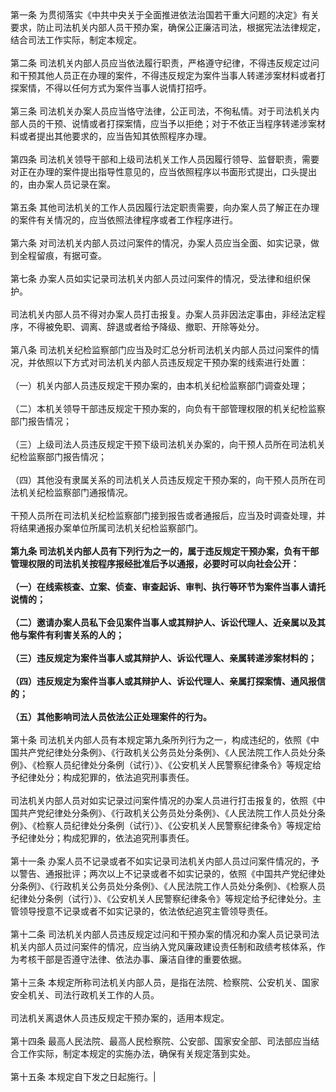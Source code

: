 <br><br>第一条 为贯彻落实《中共中央关于全面推进依法治国若干重大问题的决定》有关要求，防止司法机关内部人员干预办案，确保公正廉洁司法，根据宪法法律规定，结合司法工作实际，制定本规定。<br><br>第二条 司法机关内部人员应当依法履行职责，严格遵守纪律，不得违反规定过问和干预其他人员正在办理的案件，不得违反规定为案件当事人转递涉案材料或者打探案情，不得以任何方式为案件当事人说情打招呼。<br><br>第三条 司法机关办案人员应当恪守法律，公正司法，不徇私情。对于司法机关内部人员的干预、说情或者打探案情，应当予以拒绝；对于不依正当程序转递涉案材料或者提出其他要求的，应当告知其依照程序办理。<br><br>第四条 司法机关领导干部和上级司法机关工作人员因履行领导、监督职责，需要对正在办理的案件提出指导性意见的，应当依照程序以书面形式提出，口头提出的，由办案人员记录在案。<br><br>第五条 其他司法机关的工作人员因履行法定职责需要，向办案人员了解正在办理的案件有关情况的，应当依照法律程序或者工作程序进行。<br><br>第六条 对司法机关内部人员过问案件的情况，办案人员应当全面、如实记录，做到全程留痕，有据可查。<br><br>第七条 办案人员如实记录司法机关内部人员过问案件的情况，受法律和组织保护。<br><br>司法机关内部人员不得对办案人员打击报复。办案人员非因法定事由，非经法定程序，不得被免职、调离、辞退或者给予降级、撤职、开除等处分。<br><br>第八条 司法机关纪检监察部门应当及时汇总分析司法机关内部人员过问案件的情况，并依照以下方式对司法机关内部人员违反规定干预办案的线索进行处置：<br><br>（一）机关内部人员违反规定干预办案的，由本机关纪检监察部门调查处理；<br><br>（二）本机关领导干部违反规定干预办案的，向负有干部管理权限的机关纪检监察部门报告情况；<br><br>（三）上级司法人员违反规定干预下级司法机关办案的，向干预人员所在司法机关纪检监察部门报告情况；<br><br>（四）其他没有隶属关系的司法机关人员违反规定干预办案的，向干预人员所在司法机关纪检监察部门通报情况。<br><br>干预人员所在司法机关纪检监察部门接到报告或者通报后，应当及时调查处理，并将结果通报办案单位所属司法机关纪检监察部门。<br><br>**第九条 司法机关内部人员有下列行为之一的，属于违反规定干预办案，负有干部管理权限的司法机关按程序报经批准后予以通报，必要时可以向社会公开：<br><br>（一）在线索核查、立案、侦查、审查起诉、审判、执行等环节为案件当事人请托说情的；<br><br>（二）邀请办案人员私下会见案件当事人或其辩护人、诉讼代理人、近亲属以及其他与案件有利害关系的人的；<br><br>（三）违反规定为案件当事人或其辩护人、诉讼代理人、亲属转递涉案材料的；<br><br>（四）违反规定为案件当事人或其辩护人、诉讼代理人、亲属打探案情、通风报信的；<br><br>（五）其他影响司法人员依法公正处理案件的行为。<br>**<br>第十条 司法机关内部人员有本规定第九条所列行为之一，构成违纪的，依照《中国共产党纪律处分条例》、《行政机关公务员处分条例》、《人民法院工作人员处分条例》、《检察人员纪律处分条例（试行）》、《公安机关人民警察纪律条令》等规定给予纪律处分；构成犯罪的，依法追究刑事责任。<br><br>司法机关内部人员对如实记录过问案件情况的办案人员进行打击报复的，依照《中国共产党纪律处分条例》、《行政机关公务员处分条例》、《人民法院工作人员处分条例》、《检察人员纪律处分条例（试行）》、《公安机关人民警察纪律条令》等规定给予纪律处分；构成犯罪的，依法追究刑事责任。<br><br>第十一条 办案人员不记录或者不如实记录司法机关内部人员过问案件情况的，予以警告、通报批评；两次以上不记录或者不如实记录的，依照《中国共产党纪律处分条例》、《行政机关公务员处分条例》、《人民法院工作人员处分条例》、《检察人员纪律处分条例（试行）》、《公安机关人民警察纪律条令》等规定给予纪律处分。主管领导授意不记录或者不如实记录的，依法依纪追究主管领导责任。<br><br>第十二条 司法机关内部人员违反规定过问和干预办案的情况和办案人员记录司法机关内部人员过问案件的情况，应当纳入党风廉政建设责任制和政绩考核体系，作为考核干部是否遵守法律、依法办事、廉洁自律的重要依据。<br><br>第十三条 本规定所称司法机关内部人员，是指在法院、检察院、公安机关、国家安全机关、司法行政机关工作的人员。<br><br>司法机关离退休人员违反规定干预办案的，适用本规定。<br><br>第十四条 最高人民法院、最高人民检察院、公安部、国家安全部、司法部应当结合工作实际，制定本规定的实施办法，确保有关规定落到实处。<br><br>第十五条 本规定自下发之日起施行。|